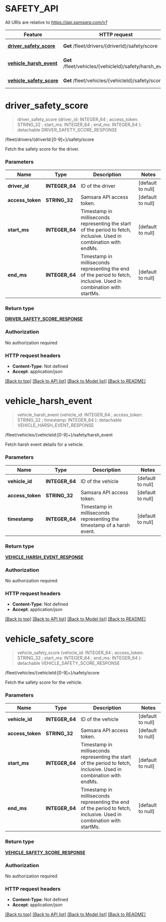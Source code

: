 # SAFETY_API

All URIs are relative to *https://api.samsara.com/v1*

Feature | HTTP request | Description
------------- | ------------- | -------------
[**driver_safety_score**](SAFETY_API.md#driver_safety_score) | **Get** /fleet/drivers/{driverId}/safety/score | /fleet/drivers/{driverId:[0-9]+}/safety/score
[**vehicle_harsh_event**](SAFETY_API.md#vehicle_harsh_event) | **Get** /fleet/vehicles/{vehicleId}/safety/harsh_event | /fleet/vehicles/{vehicleId:[0-9]+}/safety/harsh_event
[**vehicle_safety_score**](SAFETY_API.md#vehicle_safety_score) | **Get** /fleet/vehicles/{vehicleId}/safety/score | /fleet/vehicles/{vehicleId:[0-9]+}/safety/score


# **driver_safety_score**
> driver_safety_score (driver_id: INTEGER_64 ; access_token: STRING_32 ; start_ms: INTEGER_64 ; end_ms: INTEGER_64 ): detachable DRIVER_SAFETY_SCORE_RESPONSE
	

/fleet/drivers/{driverId:[0-9]+}/safety/score

Fetch the safety score for the driver.


### Parameters

Name | Type | Description  | Notes
------------- | ------------- | ------------- | -------------
 **driver_id** | **INTEGER_64**| ID of the driver | [default to null]
 **access_token** | **STRING_32**| Samsara API access token. | [default to null]
 **start_ms** | **INTEGER_64**| Timestamp in milliseconds representing the start of the period to fetch, inclusive. Used in combination with endMs. | [default to null]
 **end_ms** | **INTEGER_64**| Timestamp in milliseconds representing the end of the period to fetch, inclusive. Used in combination with startMs. | [default to null]

### Return type

[**DRIVER_SAFETY_SCORE_RESPONSE**](DriverSafetyScoreResponse.md)

### Authorization

No authorization required

### HTTP request headers

 - **Content-Type**: Not defined
 - **Accept**: application/json

[[Back to top]](#) [[Back to API list]](../README.md#documentation-for-api-endpoints) [[Back to Model list]](../README.md#documentation-for-models) [[Back to README]](../README.md)

# **vehicle_harsh_event**
> vehicle_harsh_event (vehicle_id: INTEGER_64 ; access_token: STRING_32 ; timestamp: INTEGER_64 ): detachable VEHICLE_HARSH_EVENT_RESPONSE
	

/fleet/vehicles/{vehicleId:[0-9]+}/safety/harsh_event

Fetch harsh event details for a vehicle.


### Parameters

Name | Type | Description  | Notes
------------- | ------------- | ------------- | -------------
 **vehicle_id** | **INTEGER_64**| ID of the vehicle | [default to null]
 **access_token** | **STRING_32**| Samsara API access token. | [default to null]
 **timestamp** | **INTEGER_64**| Timestamp in milliseconds representing the timestamp of a harsh event. | [default to null]

### Return type

[**VEHICLE_HARSH_EVENT_RESPONSE**](VehicleHarshEventResponse.md)

### Authorization

No authorization required

### HTTP request headers

 - **Content-Type**: Not defined
 - **Accept**: application/json

[[Back to top]](#) [[Back to API list]](../README.md#documentation-for-api-endpoints) [[Back to Model list]](../README.md#documentation-for-models) [[Back to README]](../README.md)

# **vehicle_safety_score**
> vehicle_safety_score (vehicle_id: INTEGER_64 ; access_token: STRING_32 ; start_ms: INTEGER_64 ; end_ms: INTEGER_64 ): detachable VEHICLE_SAFETY_SCORE_RESPONSE
	

/fleet/vehicles/{vehicleId:[0-9]+}/safety/score

Fetch the safety score for the vehicle.


### Parameters

Name | Type | Description  | Notes
------------- | ------------- | ------------- | -------------
 **vehicle_id** | **INTEGER_64**| ID of the vehicle | [default to null]
 **access_token** | **STRING_32**| Samsara API access token. | [default to null]
 **start_ms** | **INTEGER_64**| Timestamp in milliseconds representing the start of the period to fetch, inclusive. Used in combination with endMs. | [default to null]
 **end_ms** | **INTEGER_64**| Timestamp in milliseconds representing the end of the period to fetch, inclusive. Used in combination with startMs. | [default to null]

### Return type

[**VEHICLE_SAFETY_SCORE_RESPONSE**](VehicleSafetyScoreResponse.md)

### Authorization

No authorization required

### HTTP request headers

 - **Content-Type**: Not defined
 - **Accept**: application/json

[[Back to top]](#) [[Back to API list]](../README.md#documentation-for-api-endpoints) [[Back to Model list]](../README.md#documentation-for-models) [[Back to README]](../README.md)

